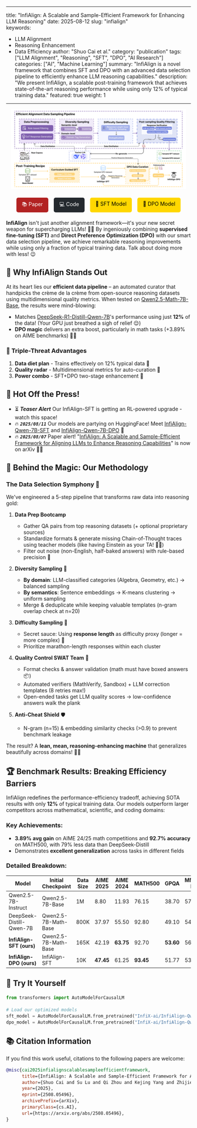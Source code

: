 
---
title: "InfiAlign: A Scalable and Sample-Efficient Framework for Enhancing LLM Reasoning"
date: 2025-08-12
slug: "infialign"  
keywords: 
  - LLM Alignment
  - Reasoning Enhancement
  - Data Efficiency
author: "Shuo Cai et al."
category: "publication"
tags: ["LLM Alignment", "Reasoning", "SFT", "DPO", "AI Research"]
categories: ["AI", "Machine Learning"]
summary: "InfiAlign is a novel framework that combines SFT and DPO with an advanced data selection pipeline to efficiently enhance LLM reasoning capabilities."
description: "We present InfiAlign, a scalable post-training framework that achieves state-of-the-art reasoning performance while using only 12% of typical training data."
featured: true
weight: 1
---

<!-- Hero Image -->
<div align="center">
  <img src="images/InfiAlign_Framework.png" width="95%" alt="InfiAlign Framework">
</div>

<!-- Quick Links -->
<div align="center" style="margin: 20px 0; display: flex; justify-content: center; gap: 15px; flex-wrap: wrap;">
  <a href="https://arxiv.org/abs/2508.05496" style="padding: 8px 15px; background-color: #B22222; color: white; border-radius: 5px; text-decoration: none;">📚 Paper</a>
  <a href="https://github.com/InfiXAI/InfiAlign" style="padding: 8px 15px; background-color: #24292e; color: white; border-radius: 5px; text-decoration: none;">💻 Code</a>
  <a href="https://huggingface.co/InfiX-ai/InfiAlign-Qwen-7B-SFT" style="padding: 8px 15px; background-color: #FFD700; color: black; border-radius: 5px; text-decoration: none;">🤗 SFT Model</a>
  <a href="https://huggingface.co/InfiX-ai/InfiAlign-Qwen-7B-DPO" style="padding: 8px 15px; background-color: #FFD700; color: black; border-radius: 5px; text-decoration: none;">🤗 DPO Model</a>
</div>

**InfiAlign** isn't just another alignment framework—it's your new secret weapon for supercharging LLMs! 🦸‍♂️ By ingeniously combining **supervised fine-tuning (SFT)** and **Direct Preference Optimization (DPO)** with our smart data selection pipeline, we achieve remarkable reasoning improvements while using only a fraction of typical training data. Talk about doing more with less! 😉

## 🌟 Why InfiAlign Stands Out

At its heart lies our **efficient data pipeline** – an automated curator that handpicks the crème de la crème from open-source reasoning datasets using multidimensional quality metrics. When tested on [Qwen2.5-Math-7B-Base](https://huggingface.co/Qwen/Qwen2.5-Math-7B), the results were mind-blowing:
- Matches [DeepSeek-R1-Distill-Qwen-7B](https://huggingface.co/deepseek-ai/DeepSeek-R1-Distill-Qwen-7B)'s performance using just **12%** of the data! (Your GPU just breathed a sigh of relief 😌)
- **DPO magic** delivers an extra boost, particularly in math tasks (+3.89% on AIME benchmarks) 🧮➗

### 🚀 Triple-Threat Advantages
1. **Data diet plan** - Trains effectively on 12% typical data 🥗
2. **Quality radar** - Multidimensional metrics for auto-curation 🎯
3. **Power combo** - SFT+DPO two-stage enhancement 🥊

## 🎉 Hot Off the Press!
- ⏳ ***Teaser Alert*** Our InfiAlign-SFT is getting an RL-powered upgrade - watch this space! 
- 🔥 ***`2025/08/11`*** Our models are partying on HuggingFace! Meet [InfiAlign-Qwen-7B-SFT](link) and [InfiAlign-Qwen-7B-DPO](link) 🎊
- 🔥 ***`2025/08/07`*** Paper alert! "[InfiAlign: A Scalable and Sample-Efficient Framework for Aligning LLMs to Enhance Reasoning Capabilities](https://arxiv.org/abs/2508.05496)" is now on arXiv 📄🚀

## 🧠 Behind the Magic: Our Methodology

### The Data Selection Symphony 🎻

We've engineered a 5-step pipeline that transforms raw data into reasoning gold:

1. **Data Prep Bootcamp**  
   - Gather QA pairs from top reasoning datasets (+ optional proprietary sources)  
   - Standardize formats & generate missing Chain-of-Thought traces using teacher models (like having Einstein as your TA! 🧑‍🏫)  
   - Filter out noise (non-English, half-baked answers) with rule-based precision 🧹

2. **Diversity Sampling** 💃  
   - **By domain**: LLM-classified categories (Algebra, Geometry, etc.) → balanced sampling  
   - **By semantics**: Sentence embeddings → K-means clustering → uniform sampling  
   - Merge & deduplicate while keeping valuable templates (n-gram overlap check at n=20)  

3. **Difficulty Sampling** 🕺  
   - Secret sauce: Using **response length** as difficulty proxy (longer = more complex) 📏  
   - Prioritize marathon-length responses within each cluster  

4. **Quality Control SWAT Team** 🚨  
   - Format checks & answer validation (math must have boxed answers 📦)  
   - Automated verifiers (MathVerify, Sandbox) + LLM correction templates (8 retries max!)  
   - Open-ended tasks get LLM quality scores → low-confidence answers walk the plank  

5. **Anti-Cheat Shield** 🛡️  
   - N-gram (n=15) & embedding similarity checks (>0.9) to prevent benchmark leakage  

The result? A **lean, mean, reasoning-enhancing machine** that generalizes beautifully across domains! 🤖💫

## 🏆 Benchmark Results: Breaking Efficiency Barriers

InfiAlign redefines the performance-efficiency tradeoff, achieving SOTA results with only **12%** of typical training data. Our models outperform larger competitors across mathematical, scientific, and coding domains:

### Key Achievements:
- **3.89% avg gain** on AIME 24/25 math competitions and **92.7% accuracy** on MATH500, with 79% less data than DeepSeek-Distill
- Demonstrates **excellent generalization** across tasks in different fields

### Detailed Breakdown:

| Model | Initial Checkpoint | Data Size | AIME 2025 | AIME 2024 | MATH500 | GPQA | MMLU-Pro | LiveCodeBench | Avg. |
|-------|--------------------|-----------|-----------|-----------|---------|------|----------|---------------|------|
| Qwen2.5-7B-Instruct | Qwen2.5-7B-Base | 1M | 8.80 | 11.93 | 76.15 | 38.70 | 57.49 | 15.77 | 34.80 |
| DeepSeek-Distill-Qwen-7B | Qwen2.5-7B-Math-Base | 800K | 37.97 | 55.50 | 92.80 | 49.10 | 54.16 | 37.60 | 54.43 |
| **InfiAlign-SFT (ours)** | Qwen2.5-7B-Math-Base | 165K | 42.19 | **63.75** | 92.70 | **53.60** | 56.68 | 36.20 | **57.52** |
| **InfiAlign-DPO (ours)** | InfiAlign-SFT | 10K | **47.45** | 61.25 | **93.45** | 51.77 | 53.95 | 35.30 | 57.20 |


## 🎯 Try It Yourself

```python
from transformers import AutoModelForCausalLM

# Load our optimized models
sft_model = AutoModelForCausalLM.from_pretrained("InfiX-ai/InfiAlign-Qwen-7B-SFT")
dpo_model = AutoModelForCausalLM.from_pretrained("InfiX-ai/InfiAlign-Qwen-7B-DPO")
```

## 📚 Citation Information

If you find this work useful, citations to the following papers are welcome:

```bibtex
@misc{cai2025infialignscalablesampleefficientframework,
      title={InfiAlign: A Scalable and Sample-Efficient Framework for Aligning LLMs to Enhance Reasoning Capabilities}, 
      author={Shuo Cai and Su Lu and Qi Zhou and Kejing Yang and Zhijie Sang and Congkai Xie and Hongxia Yang},
      year={2025},
      eprint={2508.05496},
      archivePrefix={arXiv},
      primaryClass={cs.AI},
      url={https://arxiv.org/abs/2508.05496}, 
}
```

